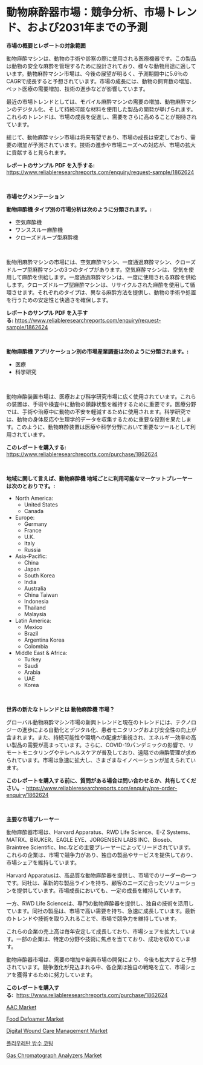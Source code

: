 <p><h1>動物麻酔器市場：競争分析、市場トレンド、および2031年までの予測</h1></p><p><strong>市場の概要とレポートの対象範囲</strong></p>
<p><p>動物麻酔マシンは、動物の手術や診察の際に使用される医療機器です。この製品は動物の安全な麻酔を管理するために設計されており、様々な動物用途に適しています。動物麻酔マシン市場は、今後の展望が明るく、予測期間中に5.6％のCAGRで成長すると予想されています。市場の成長には、動物の飼育数の増加、ペット医療の需要増加、技術の進歩などが影響しています。</p><p>最近の市場トレンドとしては、モバイル麻酔マシンの需要の増加、動物麻酔マシンのデジタル化、そして持続可能な材料を使用した製品の開発が挙げられます。これらのトレンドは、市場の成長を促進し、需要をさらに高めることが期待されています。</p><p>総じて、動物麻酔マシン市場は将来有望であり、市場の成長は安定しており、需要の増加が予測されています。技術の進歩や市場ニーズへの対応が、市場の拡大に貢献すると見られます。</p></p>
<p><strong>レポートのサンプル PDF を入手する:</strong> <a href="https://www.reliableresearchreports.com/enquiry/request-sample/1862624">https://www.reliableresearchreports.com/enquiry/request-sample/1862624</a></p>
<p>&nbsp;</p>
<p><strong>市場セグメンテーション</strong></p>
<p><strong>動物麻酔機 タイプ別の市場分析は次のように分類されます。:</strong></p>
<p><ul><li>空気麻酔機</li><li>ワンススルー麻酔機</li><li>クローズドループ型麻酔機</li></ul></p>
<p>&nbsp;</p>
<p><p>動物用麻酔マシンの市場には、空気麻酔マシン、一度通過麻酔マシン、クローズドループ型麻酔マシンの3つのタイプがあります。空気麻酔マシンは、空気を使用して麻酔を供給します。一度通過麻酔マシンは、一度に使用される麻酔を供給します。クローズドループ型麻酔マシンは、リサイクルされた麻酔を使用して循環させます。それぞれのタイプは、異なる麻酔方法を提供し、動物の手術や処置を行うための安定性と快適さを確保します。</p></p>
<p><strong>レポートのサンプル PDF を入手する:</strong>&nbsp;<a href="https://www.reliableresearchreports.com/enquiry/request-sample/1862624">https://www.reliableresearchreports.com/enquiry/request-sample/1862624</a></p>
<p>&nbsp;</p>
<p><strong> 動物麻酔機 アプリケーション別の市場産業調査は次のように分類されます。:</strong></p>
<p><ul><li>医療</li><li>科学研究</li></ul></p>
<p>&nbsp;</p>
<p><p>動物麻酔装置市場は、医療および科学研究市場に広く使用されています。これらの装置は、手術や検査中に動物の鎮静状態を維持するために重要です。医療分野では、手術や治療中に動物の不安を軽減するために使用されます。科学研究では、動物の身体反応や生理学的データを収集するために重要な役割を果たします。このように、動物麻酔装置は医療や科学分野において重要なツールとして利用されています。</p></p>
<p><strong>このレポートを購入する:</strong>&nbsp; <a href="https://www.reliableresearchreports.com/purchase/1862624">https://www.reliableresearchreports.com/purchase/1862624</a></p>
<p>&nbsp;</p>
<p><strong>地域に関して言えば、動物麻酔機 地域ごとに利用可能なマーケットプレーヤーは次のとおりです。:</strong></p>
<p><ul>
    <li>
        North America:
        <ul>
            <li>United States</li>
            <li>Canada</li>
        </ul>
    </li>
    <li>
        Europe:
        <ul>
            <li>Germany</li>
            <li>France</li>
            <li>U.K.</li>
            <li>Italy</li>
            <li>Russia</li>
        </ul>
    </li>
    <li>
        Asia-Pacific:
        <ul>
            <li>China</li>
            <li>Japan</li>
            <li>South Korea</li>
            <li>India</li>
            <li>Australia</li>
            <li>China Taiwan</li>
            <li>Indonesia</li>
            <li>Thailand</li>
            <li>Malaysia</li>
        </ul>
    </li>
    <li>
        Latin America:
        <ul>
            <li>Mexico</li>
            <li>Brazil</li>
            <li>Argentina Korea</li>
            <li>Colombia</li>
        </ul>
    </li>
    <li>
        Middle East & Africa:
        <ul>
            <li>Turkey</li>
            <li>Saudi</li>
            <li>Arabia</li>
            <li>UAE</li>
            <li>Korea</li>
        </ul>
    </li>
    </ul></p>
<p>&nbsp;</p>
<p><strong>世界の新たなトレンドとは 動物麻酔機 市場？</strong></p>
<p><p>グローバル動物麻酔マシン市場の新興トレンドと現在のトレンドには、テクノロジーの進歩による自動化とデジタル化、患者モニタリングおよび安全性の向上が含まれます。また、持続可能性や環境への配慮が重視され、エネルギー効率の高い製品の需要が高まっています。さらに、COVID-19パンデミックの影響で、リモートモニタリングやテレヘルスケアが普及しており、遠隔での麻酔管理が求められています。市場は急速に拡大し、さまざまなイノベーションが加えられています。</p></p>
<p><strong>このレポートを購入する前に、質問がある場合は問い合わせるか、共有してください。</strong>- <a href="https://www.reliableresearchreports.com/enquiry/pre-order-enquiry/1862624">https://www.reliableresearchreports.com/enquiry/pre-order-enquiry/1862624</a></p>
<p>&nbsp;</p>
<p><strong>主要な市場プレーヤー</strong></p>
<p><p>動物麻酔器市場は、Harvard Apparatus、RWD Life Science、E-Z Systems、MATRX、BRUKER、EAGLE EYE、JORGENSEN LABS INC、Bioseb、Braintree Scientific、Inc.などの主要プレーヤーによってリードされています。これらの企業は、市場で競争力があり、独自の製品やサービスを提供しており、市場シェアを維持しています。</p><p>Harvard Apparatusは、高品質な動物麻酔器を提供し、市場でのリーダーの一つです。同社は、革新的な製品ラインを持ち、顧客のニーズに合ったソリューションを提供しています。市場成長においても、一定の成長を維持しています。</p><p>一方、RWD Life Scienceは、専門の動物麻酔器を提供し、独自の技術を活用しています。同社の製品は、市場で高い需要を持ち、急速に成長しています。最新のトレンドや技術を取り入れることで、市場で競争力を維持しています。</p><p>これらの企業の売上高は毎年安定して成長しており、市場シェアを拡大しています。一部の企業は、特定の分野や技術に焦点を当てており、成功を収めています。</p><p>動物麻酔器市場は、需要の増加や新興市場の開発により、今後も拡大すると予想されています。競争激化が見込まれる中、各企業は独自の戦略を立て、市場シェアを獲得するために努力しています。</p></p>
<p><strong>このレポートを購入する:</strong>&nbsp;&nbsp;<a href="https://www.reliableresearchreports.com/purchase/1862624">https://www.reliableresearchreports.com/purchase/1862624</a></p>
<p><p><a href="https://github.com/gulaimolin/Market-Research-Report-List-3/blob/main/aac-market.md">AAC Market</a></p><p><a href="https://view.publitas.com/reportprime-1/food-defoamer-market-challenges-opportunities-and-growth-drivers-and-major-market-players-forecasted-for-period-from-2024-2031/">Food Defoamer Market</a></p><p><a href="https://sudsy-motorcycle-bbc.notion.site/Digital-Wound-Care-Management-Market-Research-Report-Unlocks-Analysis-on-the-Market-Financial-Status-70ed34689d3a436aa0b6b61d0c6b277f">Digital Wound Care Management Market</a></p><p><a href="https://github.com/lzrvbyqzftro57/Market-Research-Report-List-1/blob/main/1672934191790.md">폴리우레탄 방수 코팅</a></p><p><a href="https://issuu.com/reportprime-2/docs/gas-chromatograph-analyzers-market-size-2030.pptx">Gas Chromatograph Analyzers Market</a></p></p>